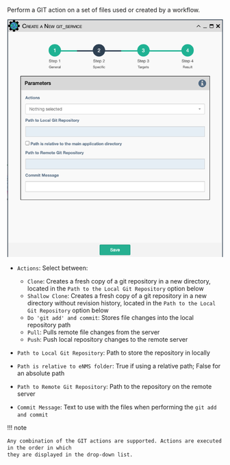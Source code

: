 Perform a GIT action on a set of files used or created by a workflow.

![GIT Action Service](../../_static/automation/service_types/git_action.png)

- `Actions`: Select between:

    - `Clone`: Creates a fresh copy of a git repository in a new directory, located in the
       `Path to the Local Git Repository` option below
    - `Shallow Clone`: Creates a fresh copy of a git repository in a new directory without
       revision history, located in the `Path to the Local Git Repository` option below
    - `Do 'git add' and commit`: Stores file changes into the local repository path
    - `Pull`: Pulls remote file changes from the server
    - `Push`: Push local repository changes to the remote server

- `Path to Local Git Repository`: Path to store the repository in locally

- `Path is relative to eNMS folder`: True if using a relative path; False for an absolute path

- `Path to Remote Git Repository`: Path to the repository on the remote server

- `Commit Message`: Text to use with the files when performing the `git add and commit`

!!! note
    
    Any combination of the GIT actions are supported. Actions are executed in the order in which
    they are displayed in the drop-down list.
